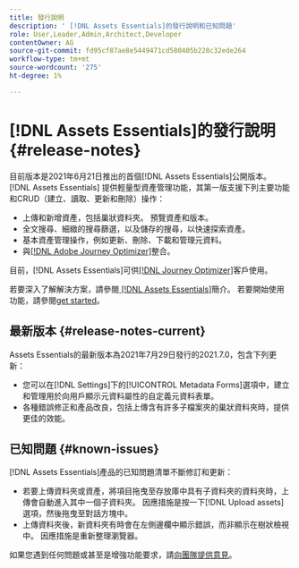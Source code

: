 ```yaml
---
title: 發行說明
description: ' [!DNL Assets Essentials]的發行說明和已知問題'
role: User,Leader,Admin,Architect,Developer
contentOwner: AG
source-git-commit: fd95cf87ae8e5449471cd580405b228c32ede264
workflow-type: tm+mt
source-wordcount: '275'
ht-degree: 1%

---
```



# [!DNL Assets Essentials]的發行說明 {#release-notes}

目前版本是2021年6月21日推出的首個[!DNL Assets Essentials]公開版本。 [!DNL Assets Essentials] 提供輕量型資產管理功能，其第一版支援下列主要功能和CRUD（建立、讀取、更新和刪除）操作：

* 上傳和新增資產，包括巢狀資料夾。 預覽資產和版本。
* 全文搜尋、細緻的搜尋篩選，以及儲存的搜尋，以快速探索資產。
* 基本資產管理操作，例如更新、刪除、下載和管理元資料。
* 與[[!DNL Adobe Journey Optimizer]](https://experienceleague.adobe.com/docs/journey-optimizer/using/create-messages/assets-essentials.html)整合。

目前，[!DNL Assets Essentials]可供[[!DNL Journey Optimizer]](https://experienceleague.adobe.com/docs/journey-optimizer.html)客戶使用。

若要深入了解解決方案，請參閱[ [!DNL Assets Essentials]](introduction.md)簡介。 若要開始使用功能，請參閱[get started](/help/get-started.md)。

## 最新版本 {#release-notes-current}

Assets Essentials的最新版本為2021年7月29日發行的2021.7.0，包含下列更新：

* 您可以在[!DNL Settings]下的[!UICONTROL Metadata Forms]選項中，建立和管理用於向用戶顯示元資料屬性的自定義元資料表單。
* 各種錯誤修正和產品改良，包括上傳含有許多子檔案夾的巢狀資料夾時，提供更佳的效能。

## 已知問題 {#known-issues}

[!DNL Assets Essentials]產品的已知問題清單不斷修訂和更新：

* 若要上傳資料夾或資產，將項目拖曳至存放庫中具有子資料夾的資料夾時，上傳會自動進入其中一個子資料夾。 因應措施是按一下[!DNL Upload assets]選項，然後拖曳至對話方塊中。<!-- CQ-4327753 -->
* 上傳資料夾後，新資料夾有時會在左側邊欄中顯示錯誤，而非顯示在樹狀檢視中。 因應措施是重新整理瀏覽器。<!-- CQ-4323534 -->

<!--
* Use assets that do not have whitespace in the file names. The replies to comments do not work for such assets.
-->

如果您遇到任何問題或甚至是增強功能要求，請[向團隊提供意見](#provide-feedback)。
